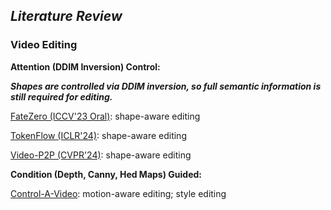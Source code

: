 ## ___***Literature Review***___

### Video Editing

**Attention (DDIM Inversion) Control:**

***Shapes are controlled via DDIM inversion, so full semantic information is still required for editing.***

[FateZero (ICCV'23 Oral)](https://arxiv.org/pdf/2303.09535): shape-aware editing

[TokenFlow (ICLR'24)](https://arxiv.org/pdf/2307.10373): shape-aware editing

[Video-P2P (CVPR'24)](https://openaccess.thecvf.com/content/CVPR2024/papers/Liu_Video-P2P_Video_Editing_with_Cross-attention_Control_CVPR_2024_paper.pdf): shape-aware editing


**Condition (Depth, Canny, Hed Maps) Guided:**


[Control-A-Video](https://arxiv.org/pdf/2305.13840): motion-aware editing; style editing
